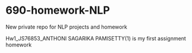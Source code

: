 # 690-homework-NLP
New private repo for NLP projects and homework

Hw1_JS76853_ANTHONI SAGARIKA PAMISETTY(1) is my first assignment homework
